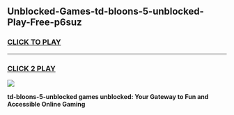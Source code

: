 
## Unblocked-Games-td-bloons-5-unblocked-Play-Free-p6suz
<h3>
<a href="https://premium76.site?title=td-bloons-5-unblocked&ref=20M">CLICK TO PLAY</a></h3>
<hr>

<h3>
<a href="https://premium76.site?title=td-bloons-5-unblocked&ref=20M">CLICK 2 PLAY</a>
  
</h3>

<a href="https://premium76.site?title=td-bloons-5-unblocked&ref=19M"><img src="https://clearcache.store/games.png"></a>


**td-bloons-5-unblocked games unblocked: Your Gateway to Fun and Accessible Online Gaming**
